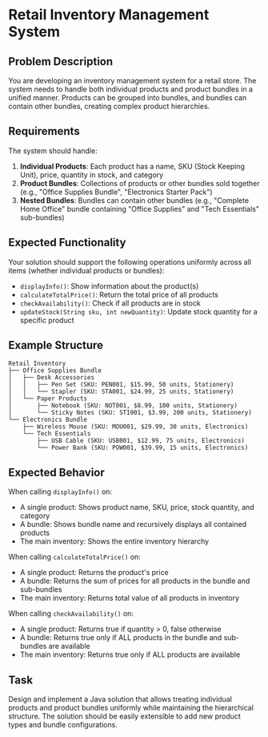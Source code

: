 # Retail Inventory Management System

## Problem Description

You are developing an inventory management system for a retail store. The system needs to handle both individual products and product bundles in a unified manner. Products can be grouped into bundles, and bundles can contain other bundles, creating complex product hierarchies.

## Requirements

The system should handle:

1. **Individual Products**: Each product has a name, SKU (Stock Keeping Unit), price, quantity in stock, and category
2. **Product Bundles**: Collections of products or other bundles sold together (e.g., "Office Supplies Bundle", "Electronics Starter Pack")
3. **Nested Bundles**: Bundles can contain other bundles (e.g., "Complete Home Office" bundle containing "Office Supplies" and "Tech Essentials" sub-bundles)

## Expected Functionality

Your solution should support the following operations uniformly across all items (whether individual products or bundles):

- `displayInfo()`: Show information about the product(s)
- `calculateTotalPrice()`: Return the total price of all products
- `checkAvailability()`: Check if all products are in stock
- `updateStock(String sku, int newQuantity)`: Update stock quantity for a specific product

## Example Structure

```
Retail Inventory
├── Office Supplies Bundle
│   ├── Desk Accessories
│   │   ├── Pen Set (SKU: PEN001, $15.99, 50 units, Stationery)
│   │   └── Stapler (SKU: STA001, $24.99, 25 units, Stationery)
│   └── Paper Products
│       ├── Notebook (SKU: NOT001, $8.99, 100 units, Stationery)
│       └── Sticky Notes (SKU: STI001, $3.99, 200 units, Stationery)
└── Electronics Bundle
    ├── Wireless Mouse (SKU: MOU001, $29.99, 30 units, Electronics)
    └── Tech Essentials
        ├── USB Cable (SKU: USB001, $12.99, 75 units, Electronics)
        └── Power Bank (SKU: POW001, $39.99, 15 units, Electronics)
```

## Expected Behavior

When calling `displayInfo()` on:
- A single product: Shows product name, SKU, price, stock quantity, and category
- A bundle: Shows bundle name and recursively displays all contained products
- The main inventory: Shows the entire inventory hierarchy

When calling `calculateTotalPrice()` on:
- A single product: Returns the product's price
- A bundle: Returns the sum of prices for all products in the bundle and sub-bundles
- The main inventory: Returns total value of all products in inventory

When calling `checkAvailability()` on:
- A single product: Returns true if quantity > 0, false otherwise
- A bundle: Returns true only if ALL products in the bundle and sub-bundles are available
- The main inventory: Returns true only if ALL products are available

## Task

Design and implement a Java solution that allows treating individual products and product bundles uniformly while maintaining the hierarchical structure. The solution should be easily extensible to add new product types and bundle configurations.